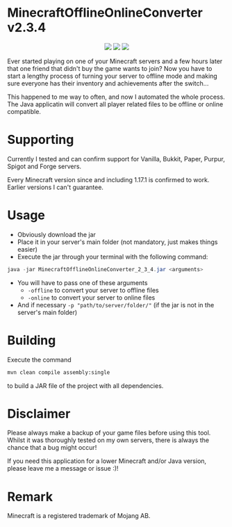 # MinecraftOfflineOnlineConverter v2.3.4
<p align="center">
  <img src="https://img.shields.io/badge/version-2.3.4-blue">
  <img src="https://img.shields.io/badge/minecraft-1.21.5-green">
  <img src="https://img.shields.io/badge/java-20-red">
</p>

Ever started playing on one of your Minecraft servers and a few hours later that one friend that didn't buy the game wants to join?
Now you have to start a lengthy process of turning your server to offline mode and making sure everyone has their inventory and achievements after the switch... 

This happened to me way to often, and now I automated the whole process.
The Java applicatin will convert all player related files to be offline or online compatible.

# Supporting

Currently I tested and can confirm support for Vanilla, Bukkit, Paper, Purpur, Spigot and Forge servers.

Every Minecraft version since and including 1.17.1 is confirmed to work. Earlier versions I can't guarantee.

# Usage

- Obviously download the jar
- Place it in your server's main folder (not mandatory, just makes things easier)
- Execute the jar through your terminal with the following command:
```java
java -jar MinecraftOfflineOnlineConverter_2_3_4.jar <arguments>
```
- You will have to pass one of these arguments
  - `-offline` to convert your server to offline files
  - `-online` to convert your server to online files
- And if necessary `-p "path/to/server/folder/"` (if the jar is not in the server's main folder)

# Building

Execute the command 
```zsh
mvn clean compile assembly:single
```
to build a JAR file of the project with all dependencies.

# Disclaimer

Please always make a backup of your game files before using this tool.
Whilst it was thoroughly tested on my own servers, there is always the chance that a bug might occur!

If you need this application for a lower Minecraft and/or Java version, please leave me a message or issue :)!

# Remark

Minecraft is a registered trademark of Mojang AB.
